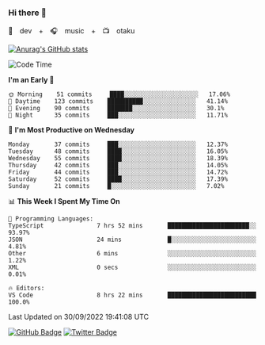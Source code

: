 ### Hi there 👋

🚀　dev　+　🎧　music　+　📺　otaku


[![Anurag's GitHub stats](https://github-readme-stats.vercel.app/api?username=koheitasaka&count_private=true&show_icons=true&theme=monokai)](https://github.com/koheitasaka/github-readme-stats)

<!--START_SECTION:waka-->
![Code Time](http://img.shields.io/badge/Code%20Time-1%2C096%20hrs%205%20mins-blue)

**I'm an Early 🐤** 

```text
🌞 Morning    51 commits     ████░░░░░░░░░░░░░░░░░░░░░   17.06% 
🌆 Daytime    123 commits    ██████████░░░░░░░░░░░░░░░   41.14% 
🌃 Evening    90 commits     ███████░░░░░░░░░░░░░░░░░░   30.1% 
🌙 Night      35 commits     ███░░░░░░░░░░░░░░░░░░░░░░   11.71%

```
📅 **I'm Most Productive on Wednesday** 

```text
Monday       37 commits     ███░░░░░░░░░░░░░░░░░░░░░░   12.37% 
Tuesday      48 commits     ████░░░░░░░░░░░░░░░░░░░░░   16.05% 
Wednesday    55 commits     ████░░░░░░░░░░░░░░░░░░░░░   18.39% 
Thursday     42 commits     ███░░░░░░░░░░░░░░░░░░░░░░   14.05% 
Friday       44 commits     ███░░░░░░░░░░░░░░░░░░░░░░   14.72% 
Saturday     52 commits     ████░░░░░░░░░░░░░░░░░░░░░   17.39% 
Sunday       21 commits     █░░░░░░░░░░░░░░░░░░░░░░░░   7.02%

```


📊 **This Week I Spent My Time On** 

```text
💬 Programming Languages: 
TypeScript               7 hrs 52 mins       ███████████████████████░░   93.97% 
JSON                     24 mins             █░░░░░░░░░░░░░░░░░░░░░░░░   4.81% 
Other                    6 mins              ░░░░░░░░░░░░░░░░░░░░░░░░░   1.22% 
XML                      0 secs              ░░░░░░░░░░░░░░░░░░░░░░░░░   0.01%

🔥 Editors: 
VS Code                  8 hrs 22 mins       █████████████████████████   100.0%

```


 Last Updated on 30/09/2022 19:41:08 UTC
<!--END_SECTION:waka-->

[![GitHub Badge](https://img.shields.io/badge/GitHub-100000?style=for-the-badge&logo=github&logoColor=white)](https://github.com/koheitasaka)
[![Twitter Badge](https://img.shields.io/badge/Twitter-1DA1F2?style=for-the-badge&logo=twitter&logoColor=white)](https://twitter.com/sleep_asleep_)
